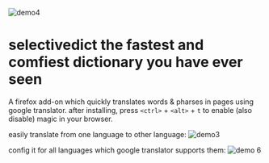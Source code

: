 ![demo4](https://user-images.githubusercontent.com/1775045/30350902-400cb876-9808-11e7-9d8e-e291f052eff9.png)

# selectivedict the fastest and comfiest dictionary you have ever seen 
A firefox add-on which quickly translates words &amp; pharses in pages using google translator. after installing, press `<ctrl>` + `<alt>` + `t`
to enable (also disable) magic in your browser. 

easily translate from one language to other language:
![demo3](https://user-images.githubusercontent.com/1775045/30350893-357e27dc-9808-11e7-85ff-a91dc43a2e42.png)

config it for all languages which google translator supports them:
![demo 6](https://user-images.githubusercontent.com/1775045/30350904-492aa332-9808-11e7-8aa6-3ab47fad0cbb.png)
